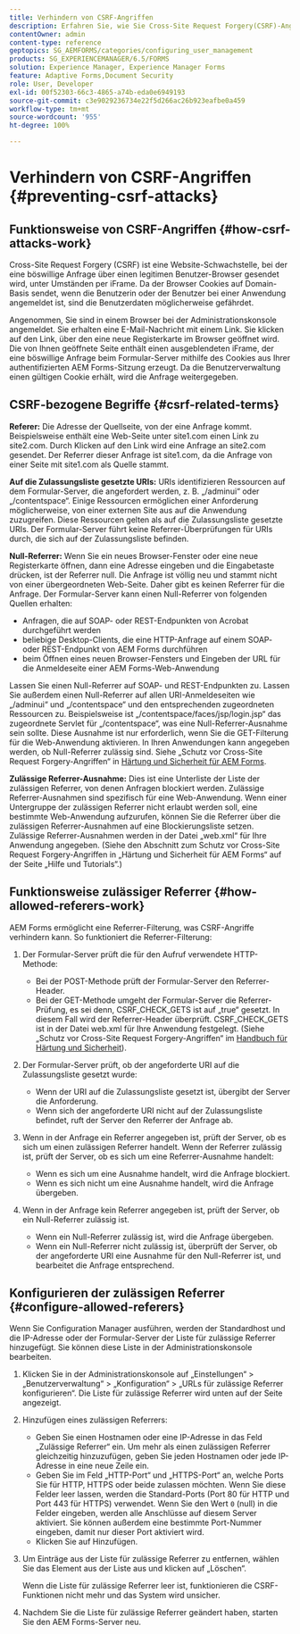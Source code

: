 ```yaml
---
title: Verhindern von CSRF-Angriffen
description: Erfahren Sie, wie Sie Cross-Site Request Forgery(CSRF)-Angriffe verhindern und Benutzerdaten vor einem unbefugten Zugriff schützen.
contentOwner: admin
content-type: reference
geptopics: SG_AEMFORMS/categories/configuring_user_management
products: SG_EXPERIENCEMANAGER/6.5/FORMS
solution: Experience Manager, Experience Manager Forms
feature: Adaptive Forms,Document Security
role: User, Developer
exl-id: 00f52303-66c3-4865-a74b-eda0e6949193
source-git-commit: c3e9029236734e22f5d266ac26b923eafbe0a459
workflow-type: tm+mt
source-wordcount: '955'
ht-degree: 100%

---
```


# Verhindern von CSRF-Angriffen {#preventing-csrf-attacks}

## Funktionsweise von CSRF-Angriffen {#how-csrf-attacks-work}

Cross-Site Request Forgery (CSRF) ist eine Website-Schwachstelle, bei der eine böswillige Anfrage über einen legitimen Benutzer-Browser gesendet wird, unter Umständen per iFrame. Da der Browser Cookies auf Domain-Basis sendet, wenn die Benutzerin oder der Benutzer bei einer Anwendung angemeldet ist, sind die Benutzerdaten möglicherweise gefährdet.

Angenommen, Sie sind in einem Browser bei der Administrationskonsole angemeldet. Sie erhalten eine E-Mail-Nachricht mit einem Link. Sie klicken auf den Link, über den eine neue Registerkarte im Browser geöffnet wird. Die von Ihnen geöffnete Seite enthält einen ausgeblendeten iFrame, der eine böswillige Anfrage beim Formular-Server mithilfe des Cookies aus Ihrer authentifizierten AEM Forms-Sitzung erzeugt. Da die Benutzerverwaltung einen gültigen Cookie erhält, wird die Anfrage weitergegeben.

## CSRF-bezogene Begriffe {#csrf-related-terms}

**Referer:** Die Adresse der Quellseite, von der eine Anfrage kommt. Beispielsweise enthält eine Web-Seite unter site1.com einen Link zu site2.com. Durch Klicken auf den Link wird eine Anfrage an site2.com gesendet. Der Referrer dieser Anfrage ist site1.com, da die Anfrage von einer Seite mit site1.com als Quelle stammt.

**Auf die Zulassungsliste gesetzte URIs:** URIs identifizieren Ressourcen auf dem Formular-Server, die angefordert werden, z. B. „/adminui“ oder „/contentspace“. Einige Ressourcen ermöglichen einer Anforderung möglicherweise, von einer externen Site aus auf die Anwendung zuzugreifen. Diese Ressourcen gelten als auf die Zulassungsliste gesetzte URIs. Der Formular-Server führt keine Referrer-Überprüfungen für URIs durch, die sich auf der Zulassungsliste befinden.

**Null-Referrer:** Wenn Sie ein neues Browser-Fenster oder eine neue Registerkarte öffnen, dann eine Adresse eingeben und die Eingabetaste drücken, ist der Referrer null. Die Anfrage ist völlig neu und stammt nicht von einer übergeordneten Web-Seite. Daher gibt es keinen Referrer für die Anfrage. Der Formular-Server kann einen Null-Referrer von folgenden Quellen erhalten:

* Anfragen, die auf SOAP- oder REST-Endpunkten von Acrobat durchgeführt werden
* beliebige Desktop-Clients, die eine HTTP-Anfrage auf einem SOAP- oder REST-Endpunkt von AEM Forms durchführen
* beim Öffnen eines neuen Browser-Fensters und Eingeben der URL für die Anmeldeseite einer AEM Forms-Web-Anwendung

Lassen Sie einen Null-Referrer auf SOAP- und REST-Endpunkten zu. Lassen Sie außerdem einen Null-Referrer auf allen URI-Anmeldeseiten wie „/adminui“ und „/contentspace“ und den entsprechenden zugeordneten Ressourcen zu. Beispielsweise ist „/contentspace/faces/jsp/login.jsp“ das zugeordnete Servlet für „/contentspace“, was eine Null-Referrer-Ausnahme sein sollte. Diese Ausnahme ist nur erforderlich, wenn Sie die GET-Filterung für die Web-Anwendung aktivieren. In Ihren Anwendungen kann angegeben werden, ob Null-Referrer zulässig sind. Siehe „Schutz vor Cross-Site Request Forgery-Angriffen“ in [Härtung und Sicherheit für AEM Forms](https://help.adobe.com/de_DE/livecycle/11.0/HardeningSecurity/index.html).

**Zulässige Referrer-Ausnahme:** Dies ist eine Unterliste der Liste der zulässigen Referrer, von denen Anfragen blockiert werden. Zulässige Referrer-Ausnahmen sind spezifisch für eine Web-Anwendung. Wenn einer Untergruppe der zulässigen Referrer nicht erlaubt werden soll, eine bestimmte Web-Anwendung aufzurufen, können Sie die Referrer über die zulässigen Referrer-Ausnahmen auf eine Blockierungsliste setzen. Zulässige Referrer-Ausnahmen werden in der Datei „web.xml“ für Ihre Anwendung angegeben. (Siehe den Abschnitt zum Schutz vor Cross-Site Request Forgery-Angriffen in „Härtung und Sicherheit für AEM Forms“ auf der Seite „Hilfe und Tutorials“.)

## Funktionsweise zulässiger Referrer {#how-allowed-referers-work}

AEM Forms ermöglicht eine Referrer-Filterung, was CSRF-Angriffe verhindern kann. So funktioniert die Referrer-Filterung:

1. Der Formular-Server prüft die für den Aufruf verwendete HTTP-Methode:

   * Bei der POST-Methode prüft der Formular-Server den Referrer-Header.
   * Bei der GET-Methode umgeht der Formular-Server die Referrer-Prüfung, es sei denn, CSRF_CHECK_GETS ist auf „true“ gesetzt. In diesem Fall wird der Referrer-Header überprüft. CSRF_CHECK_GETS ist in der Datei web.xml für Ihre Anwendung festgelegt. (Siehe „Schutz vor Cross-Site Request Forgery-Angriffen“ im [Handbuch für Härtung und Sicherheit](https://help.adobe.com/de_DE/livecycle/11.0/HardeningSecurity/index.html)).

1. Der Formular-Server prüft, ob der angeforderte URI auf die Zulassungsliste gesetzt wurde:

   * Wenn der URI auf die Zulassungsliste gesetzt ist, übergibt der Server die Anforderung.
   * Wenn sich der angeforderte URI nicht auf der Zulassungsliste befindet, ruft der Server den Referrer der Anfrage ab.

1. Wenn in der Anfrage ein Referrer angegeben ist, prüft der Server, ob es sich um einen zulässigen Referrer handelt. Wenn der Referrer zulässig ist, prüft der Server, ob es sich um eine Referrer-Ausnahme handelt:

   * Wenn es sich um eine Ausnahme handelt, wird die Anfrage blockiert.
   * Wenn es sich nicht um eine Ausnahme handelt, wird die Anfrage übergeben.

1. Wenn in der Anfrage kein Referrer angegeben ist, prüft der Server, ob ein Null-Referrer zulässig ist.

   * Wenn ein Null-Referrer zulässig ist, wird die Anfrage übergeben.
   * Wenn ein Null-Referrer nicht zulässig ist, überprüft der Server, ob der angeforderte URI eine Ausnahme für den Null-Referrer ist, und bearbeitet die Anfrage entsprechend.

## Konfigurieren der zulässigen Referrer {#configure-allowed-referers}

Wenn Sie Configuration Manager ausführen, werden der Standardhost und die IP-Adresse oder der Formular-Server der Liste für zulässige Referrer hinzugefügt. Sie können diese Liste in der Administrationskonsole bearbeiten.

1. Klicken Sie in der Administrationskonsole auf „Einstellungen“ > „Benutzerverwaltung“ > „Konfiguration“ > „URLs für zulässige Referrer konfigurieren“. Die Liste für zulässige Referrer wird unten auf der Seite angezeigt.
1. Hinzufügen eines zulässigen Referrers:

   * Geben Sie einen Hostnamen oder eine IP-Adresse in das Feld „Zulässige Referrer“ ein. Um mehr als einen zulässigen Referrer gleichzeitig hinzuzufügen, geben Sie jeden Hostnamen oder jede IP-Adresse in eine neue Zeile ein.
   * Geben Sie im Feld „HTTP-Port“ und „HTTPS-Port“ an, welche Ports Sie für HTTP, HTTPS oder beide zulassen möchten. Wenn Sie diese Felder leer lassen, werden die Standard-Ports (Port 80 für HTTP und Port 443 für HTTPS) verwendet. Wenn Sie den Wert `0` (null) in die Felder eingeben, werden alle Anschlüsse auf diesem Server aktiviert. Sie können außerdem eine bestimmte Port-Nummer eingeben, damit nur dieser Port aktiviert wird.
   * Klicken Sie auf Hinzufügen.

1. Um Einträge aus der Liste für zulässige Referrer zu entfernen, wählen Sie das Element aus der Liste aus und klicken auf „Löschen“.

   Wenn die Liste für zulässige Referrer leer ist, funktionieren die CSRF-Funktionen nicht mehr und das System wird unsicher.

1. Nachdem Sie die Liste für zulässige Referrer geändert haben, starten Sie den AEM Forms-Server neu.
